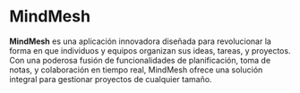 # MindMesh
**MindMesh** es una aplicación innovadora diseñada para revolucionar la forma en que individuos y equipos organizan sus ideas, tareas, y proyectos. Con una poderosa fusión de funcionalidades de planificación, toma de notas, y colaboración en tiempo real, MindMesh ofrece una solución integral para gestionar proyectos de cualquier tamaño.
